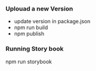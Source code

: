 ### Uplouad a new Version

- update version in package.json
- npm run build
- npm publish

### Running Story book

npm run storybook
